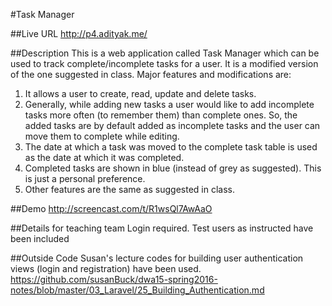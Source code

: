 #Task Manager

##Live URL
http://p4.adityak.me/

##Description
This is a web application called Task Manager which can be used to track complete/incomplete tasks for a user. It is a modified version of the one suggested in class. Major features and modifications are:
1. It allows a user to create, read, update and delete tasks.
2. Generally, while adding new tasks a user would like to add incomplete tasks more often (to remember them) than complete ones. So, the added tasks are by default added as incomplete tasks and the user can move them to complete while editing. 
3. The date at which a task was moved to the complete task table is used as the date at which it was completed.
4. Completed tasks are shown in blue (instead of grey as suggested). This is just a personal preference.
5. Other features are the same as suggested in class.


##Demo
http://screencast.com/t/R1wsQl7AwAaO

##Details for teaching team
Login required.
Test users as instructed have been included

##Outside Code
Susan's lecture codes for building user authentication views (login and registration) have been used.
https://github.com/susanBuck/dwa15-spring2016-notes/blob/master/03_Laravel/25_Building_Authentication.md
